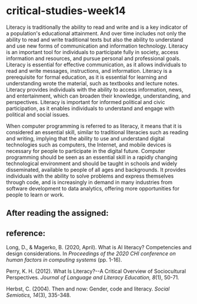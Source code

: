 # critical-studies-week14
Literacy is traditionally the ability to read and write and is a key indicator of a population's educational attainment. And over time includes not only the ability to read and write traditional texts but also the ability to understand and use new forms of communication and information technology. Literacy is an important tool for individuals to participate fully in society, access information and resources, and pursue personal and professional goals.
Literacy is essential for effective communication, as it allows individuals to read and write messages, instructions, and information. Literacy is a prerequisite for formal education, as it is essential for learning and understanding wrote the material, such as textbooks and lecture notes. Literacy provides individuals with the ability to access information, news, and entertainment, which can broaden their knowledge, understanding, and perspectives. Literacy is important for informed political and civic participation, as it enables individuals to understand and engage with political and social issues.

When computer programming is referred to as literacy, it means that it is considered an essential skill, similar to traditional literacies such as reading and writing, implying that the ability to use and understand digital technologies such as computers, the Internet, and mobile devices is necessary for people to participate in the digital future. Computer programming should be seen as an essential skill in a rapidly changing technological environment and should be taught in schools and widely disseminated, available to people of all ages and backgrounds. It provides individuals with the ability to solve problems and express themselves through code, and is increasingly in demand in many industries from software development to data analytics, offering more opportunities for people to learn or work.
## After reading the assigned:




## reference:
Long, D., & Magerko, B. (2020, April). What is AI literacy? Competencies and design considerations. In *Proceedings of the 2020 CHI conference on human factors in computing systems* (pp. 1-16).

Perry, K. H. (2012). What Is Literacy?--A Critical Overview of Sociocultural Perspectives. *Journal of Language and Literacy Education, 8*(1), 50-71.

Herbst, C. (2004). Then and now: Gender, code and literacy. *Social Semiotics, 14*(3), 335-348.
